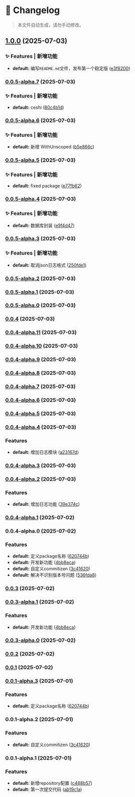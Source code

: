 # 📝 Changelog

> 本文件自动生成，请勿手动修改。

## [1.0.0](https://github.com/726209/utils/compare/v0.0.5-alpha.7...v1.0.0) (2025-07-03)


### ✨ Features | 新增功能

* **default:** 编写`README.md`文件，发布第一个稳定版 ([e3f8200](https://github.com/726209/utils/commit/e3f82009dfdf2b54656ef682fc061f6fcc5a4e00))

### [0.0.5-alpha.7](https://github.com/726209/utils/compare/v0.0.5-alpha.6...v0.0.5-alpha.7) (2025-07-03)


### ✨ Features | 新增功能

* **default:** ceshi ([80c4b1d](https://github.com/726209/utils/commit/80c4b1d567b89ab1146ae12afee3cc0b0e2601bd))

### [0.0.5-alpha.6](https://github.com/726209/utils/compare/v0.0.5-alpha.5...v0.0.5-alpha.6) (2025-07-03)


### ✨ Features | 新增功能

* **default:** 新增 WithUnscoped ([b5e866c](https://github.com/726209/utils/commit/b5e866cba73ea868cccad5d40ddee1b073f3b60e))

### [0.0.5-alpha.5](https://github.com/726209/utils/compare/v0.0.5-alpha.4...v0.0.5-alpha.5) (2025-07-03)


### ✨ Features | 新增功能

* **default:** fixed package ([e77fb62](https://github.com/726209/utils/commit/e77fb62c63c51192044901d1859b0365e52cc417))

### [0.0.5-alpha.4](https://github.com/726209/utils/compare/v0.0.5-alpha.3...v0.0.5-alpha.4) (2025-07-03)


### ✨ Features | 新增功能

* **default:** 数据库封装 ([e9f4d47](https://github.com/726209/utils/commit/e9f4d47d0537a24cf10da1f56abd9d1da75859da))

### [0.0.5-alpha.3](https://github.com/726209/utils/compare/v0.0.5-alpha.2...v0.0.5-alpha.3) (2025-07-03)


### ✨ Features | 新增功能

* **default:** 取消json日志格式 ([250fde1](https://github.com/726209/utils/commit/250fde10046073e378fd04918e4bde6fb66e316e))

### [0.0.5-alpha.2](https://github.com/726209/utils/compare/v0.0.5-alpha.1...v0.0.5-alpha.2) (2025-07-03)

### [0.0.5-alpha.1](https://github.com/726209/utils/compare/v0.0.5-alpha.0...v0.0.5-alpha.1) (2025-07-03)

### [0.0.5-alpha.0](https://github.com/726209/utils/compare/v0.0.4...v0.0.5-alpha.0) (2025-07-03)

### [0.0.4](https://github.com/726209/utils/compare/v0.0.4-alpha.11...v0.0.4) (2025-07-03)

### [0.0.4-alpha.11](https://github.com/726209/utils/compare/v0.0.4-alpha.10...v0.0.4-alpha.11) (2025-07-03)

### [0.0.4-alpha.10](https://github.com/726209/utils/compare/v0.0.4-alpha.9...v0.0.4-alpha.10) (2025-07-03)

### [0.0.4-alpha.9](https://github.com/726209/utils/compare/v0.0.4-alpha.8...v0.0.4-alpha.9) (2025-07-03)

### [0.0.4-alpha.8](https://github.com/726209/utils/compare/v0.0.4-alpha.7...v0.0.4-alpha.8) (2025-07-03)

### [0.0.4-alpha.7](https://github.com/726209/utils/compare/v0.0.4-alpha.6...v0.0.4-alpha.7) (2025-07-03)

### [0.0.4-alpha.6](https://github.com/726209/utils/compare/v0.0.4-alpha.5...v0.0.4-alpha.6) (2025-07-03)

### [0.0.4-alpha.5](https://github.com/726209/utils/compare/v0.0.4-alpha.4...v0.0.4-alpha.5) (2025-07-03)

### [0.0.4-alpha.4](https://github.com/726209/utils/compare/v0.0.4-alpha.3...v0.0.4-alpha.4) (2025-07-03)


### Features

* **default:** 增加日志模块 ([a23167d](https://github.com/726209/utils/commit/a23167d3efc0930ef455d38e3e60fb3c403a3680))

### [0.0.4-alpha.3](https://github.com/726209/utils/compare/v0.0.4-alpha.2...v0.0.4-alpha.3) (2025-07-03)

### [0.0.4-alpha.2](https://github.com/726209/utils/compare/v0.0.4-alpha.1...v0.0.4-alpha.2) (2025-07-03)


### Features

* **default:** 增加日志功能 ([39e374c](https://github.com/726209/utils/commit/39e374c931d554aa43934662fd07b8416b75baa0))

### [0.0.4-alpha.1](https://github.com/726209/utils/compare/v0.0.4-alpha.0...v0.0.4-alpha.1) (2025-07-02)

### 0.0.4-alpha.0 (2025-07-02)


### Features

* **default:** 定义package名称 ([620744b](https://github.com/726209/utils/commit/620744ba6eb7ad76533bd8689e3833ef28777cee))
* **default:** 开发新功能 ([4bb8eca](https://github.com/726209/utils/commit/4bb8eca0fc7f263d9ff70e065c03ed620b2242ff))
* **default:** 自定义commitizen ([3c41620](https://github.com/726209/utils/commit/3c416207eb70f23c0ff1bc8252415ad544d53af2))
* **default:** 解决不识别版本号问题 ([536fda8](https://github.com/726209/utils/commit/536fda82cefab538822fc5a2e295e057c969e719))

### [0.0.3](https://github.com/726209/utils/compare/0.0.3-alpha.1...0.0.3) (2025-07-02)

### [0.0.3-alpha.1](https://github.com/726209/utils/compare/0.0.3-alpha.0...0.0.3-alpha.1) (2025-07-02)


### Features

* **default:** 开发新功能 ([4bb8eca](https://github.com/726209/utils/commit/4bb8eca0fc7f263d9ff70e065c03ed620b2242ff))

### [0.0.3-alpha.0](https://github.com/726209/utils/compare/0.0.2...0.0.3-alpha.0) (2025-07-02)

### [0.0.2](https://github.com/726209/utils/compare/0.0.1...0.0.2) (2025-07-02)

### [0.0.1](https://github.com/726209/utils/compare/0.0.1-alpha.3...0.0.1) (2025-07-02)

### [0.0.1-alpha.3](https://github.com/726209/utils/compare/0.0.1-alpha.2...0.0.1-alpha.3) (2025-07-01)


### Features

* **default:** 定义package名称 ([620744b](https://github.com/726209/utils/commit/620744ba6eb7ad76533bd8689e3833ef28777cee))

### 0.0.1-alpha.2 (2025-07-01)


### Features

* **default:** 自定义commitizen ([3c41620](https://github.com/726209/utils/commit/3c416207eb70f23c0ff1bc8252415ad544d53af2))

### 0.0.1-alpha.1 (2025-07-01)


### Features

* **default:** 新增repository配置 ([c488b57](https://github.com/726209/utils/commit/c488b57de8cf4497a3426c401e232f99833811d3))
* **default:** 第一次提交代码 ([ab19c1a](https://github.com/726209/utils/commit/ab19c1a962ad9743f66d985f62efd5fe4ab6e297))
